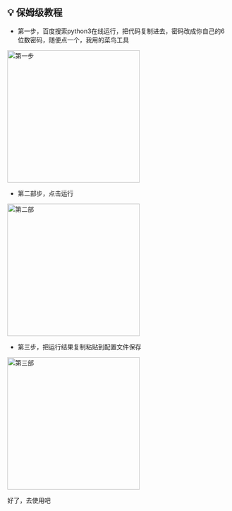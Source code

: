 ## 💡 保姆级教程

- 第一步，百度搜索python3在线运行，把代码复制进去，密码改成你自己的6位数密码，随便点一个，我用的菜鸟工具

<img width="300" alt="第一步" src="https://github.com/dapaoxixixi/feiyoung/blob/main/Image/ps1.png">

- 第二部步，点击运行

<img width="300" alt="第二部" src="https://github.com/dapaoxixixi/feiyoung/blob/main/Image/ps1.png">

- 第三步，把运行结果复制粘贴到配置文件保存

<img width="300" alt="第三部" src="https://github.com/dapaoxixixi/feiyoung/blob/main/Image/ps1.png">

好了，去使用吧

